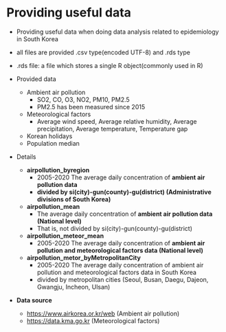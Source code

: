 # Providing useful data
* Providing useful data when doing data analysis related to epidemiology in South Korea
* all files are provided .csv type(encoded UTF-8) and .rds type
* .rds file: a file which stores a single R object(commonly used in R)
* Provided data
  + Ambient air pollution
    + SO2, CO, O3, NO2, PM10, PM2.5
    + PM2.5 has been measured since 2015
  + Meteorological factors
    + Average wind speed, Average relative humidity, Average precipitation, Average temperature, Temperature gap
  + Korean holidays
  + Population median
* Details
  + **airpollution_byregion**
    + 2005-2020 The average daily concentration of **ambient air pollution data**
    + **divided by si(city)-gun(county)-gu(district) (Administrative divisions of South Korea)**
  + **airpollution_mean**
    + The average daily concentration of **ambient air pollution data (National level)**
    + That is, not divided by si(city)-gun(county)-gu(district)
  + **airpollution_meteor_mean**
    + 2005-2020 The average daily concentration of **ambient air pollution and meteorological factors data (National level)**
  + **airpollution_metor_byMetropolitanCity**
    + 2005-2020 The average daily concentration of ambient air pollution and meteorological factors data in South Korea
    + divided by metropolitan cities (Seoul, Busan, Daegu, Dajeon, Gwangju, Incheon, Ulsan)
 
 
 
 
 * **Data source**
   + https://www.airkorea.or.kr/web (Ambient air pollution)
   + https://data.kma.go.kr (Meteorological factors)
